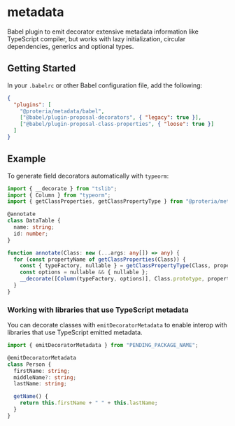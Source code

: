 # metadata

Babel plugin to emit decorator extensive metadata information like TypeScript
compiler, but works with lazy initialization, circular dependencies, generics
and optional types.

## Getting Started

In your `.babelrc` or other Babel configuration file, add the following:

```json
{
  "plugins": [
    "@proteria/metadata/babel",
    ["@babel/plugin-proposal-decorators", { "legacy": true }],
    ["@babel/plugin-proposal-class-properties", { "loose": true }]
  ]
}
```

## Example

To generate field decorators automatically with `typeorm`:

```ts
import { __decorate } from "tslib";
import { Column } from "typeorm";
import { getClassProperties, getClassPropertyType } from "@proteria/metadata";

@annotate
class DataTable {
  name: string;
  id: number;
}

function annotate(Class: new (...args: any[]) => any) {
  for (const propertyName of getClassProperties(Class)) {
    const { typeFactory, nullable } = getClassPropertyType(Class, propertyName);
    const options = nullable && { nullable };
    __decorate([Column(typeFactory, options)], Class.prototype, propertyName);
  }
}
```

### Working with libraries that use TypeScript metadata

You can decorate classes with `emitDecoratorMetadata` to enable interop
with libraries that use TypeScript emitted metadata.

```ts
import { emitDecoratorMetadata } from "PENDING_PACKAGE_NAME";

@emitDecoratorMetadata
class Person {
  firstName: string;
  middleName?: string;
  lastName: string;

  getName() {
    return this.firstName + " " + this.lastName;
  }
}
```
